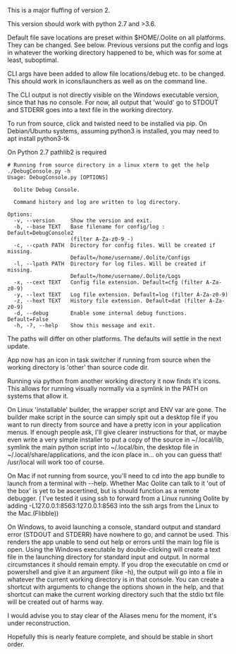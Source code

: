 This is a major fluffing of version 2.

This version should work with python 2.7 and >3.6.

Default file save locations are preset within $HOME/.Oolite on all platforms. They can be changed. See below. Previous versions put the config and logs in whatever the working directory happened to be, which was for some at least, suboptimal.

CLI args have been added to allow file locations/debug etc. to be changed. This should work in icons/launchers as well as on the command line.

The CLI output is not directly visible on the Windows executable version, since that has no console. For now, all output that 'would' go to STDOUT and STDERR goes into a text file in the working directory.

To run from source, click and twisted need to be installed via pip. On Debian/Ubuntu systems, assuming python3 is installed, you may need to apt install python3-tk

On Python 2.7 pathlib2 is required

```
# Running from source directory in a linux xterm to get the help 
./DebugConsole.py -h
Usage: DebugConsole.py [OPTIONS]

  Oolite Debug Console.

  Command history and log are written to log directory.

Options:
  -v, --version     Show the version and exit.
  -b, --base TEXT   Base filename for config/log :  Default=DebugConsole2
                    (filter A-Za-z0-9_-)
  -c, --cpath PATH  Directory for config files. Will be created if missing.
                    Default=/home/username/.Oolite/Configs
  -l, --lpath PATH  Directory for log files. Will be created if missing.
                    Default=/home/username/.Oolite/Logs
  -x, --cext TEXT   Config file extension. Default=cfg (filter A-Za-z0-9)
  -y, --lext TEXT   Log file extension. Default=log (filter A-Za-z0-9)
  -z, --hext TEXT   History file extension. Default=dat (filter A-Za-z0-9)
  -d, --debug       Enable some internal debug functions. Default=False
  -h, -?, --help    Show this message and exit.
```

The paths will differ on other platforms. The defaults will settle in the next update.

App now has an icon in task switcher if running from source when the working directory is 'other' than source code dir.

Running via python from another working directory it now finds it's icons. This allows for running visually normally via a symlink in the PATH on systems that allow it.

On Linux 'installable' builder, the wrapper script and ENV var are gone. The builder make script in the source can simply spit out a desktop file if you want to run directy from source and have a pretty icon in your application menus. If enough people ask, I'll give clearer instructions for that, or maybe even write a very simple installer to put a copy of the source in ~/.local/lib, symlink the main python script into ~/.local/bin, the desktop file in ~/.local/share/applications, and the icon place in... oh you can guess that! /usr/local will work too of course.

On Mac if not running from source, you'll need to cd into the app bundle to launch from a terminal with --help. Whether Mac Oolite can talk to it 'out of the box' is yet to be ascertined, but is should function as a remote debugger. ( I've tested it using ssh to forward from a Linux running Oolite by adding -L127.0.0.1:8563:127.0.0.1:8563 into the ssh args from the Linux to the Mac.(Flibble))

On Windows, to avoid launching a console, standard output and standard error (STDOUT and STDERR) have nowhere to go, and cannot be used. This renders the app unable to send out help or errors until the main log file is open. Using the Windows executable by double-clicking will create a text file in the launching directory for standard input and output. In normal circumstances it should remain empty. If you drop the executable on cmd or powershell and give it an argument (like -h), the output will go into a file in whatever the current working directory is in that console. You can create a shortcut with arguments to change the options shown in the help, and that shortcut can make the current working directory such that the stdio txt file will be created out of harms way.

I would advise you to stay clear of the Aliases menu for the moment, it's under reconstruction.

Hopefully this is nearly feature complete, and should be stable in short order.

